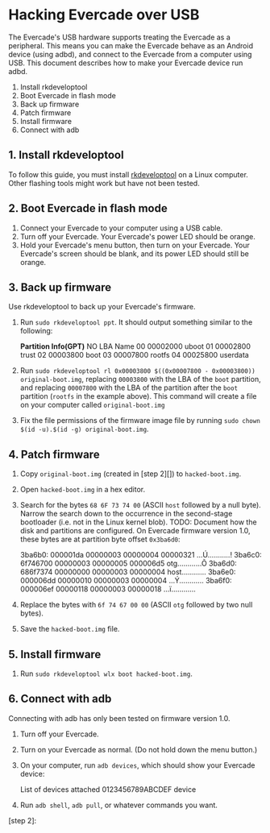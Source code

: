 # Hacking Evercade over USB

The Evercade's USB hardware supports treating the Evercade as a peripheral.
This means you can make the Evercade behave as an Android device (using adbd), and connect to the Evercade from a computer using USB.
This document describes how to make your Evercade device run adbd.

1. Install rkdeveloptool
2. Boot Evercade in flash mode
3. Back up firmware
4. Patch firmware
5. Install firmware
6. Connect with adb

## 1. Install rkdeveloptool

To follow this guide, you must install [rkdeveloptool][] on a Linux computer.
Other flashing tools might work but have not been tested.

## 2. Boot Evercade in flash mode

1. Connect your Evercade to your computer using a USB cable.
2. Turn off your Evercade.
   Your Evercade's power LED should be orange.
3. Hold your Evercade's menu button, then turn on your Evercade.
   Your Evercade's screen should be blank, and its power LED should still be orange.

## 3. Back up firmware

Use rkdeveloptool to back up your Evercade's firmware.

1. Run `sudo rkdeveloptool ppt`.
   It should output something similar to the following:

    **********Partition Info(GPT)**********
    NO  LBA       Name
    00  00002000  uboot
    01  00002800  trust
    02  00003800  boot
    03  00007800  rootfs
    04  00025800  userdata

2. Run `sudo rkdeveloptool rl 0x00003800 $((0x00007800 - 0x00003800)) original-boot.img`, replacing `00003800` with the LBA of the `boot` partition, and replacing `00007800` with the LBA of the partition after the `boot` partition (`rootfs` in the example above).
   This command will create a file on your computer called `original-boot.img`
3. Fix the file permissions of the firmware image file by running `sudo chown $(id -u).$(id -g) original-boot.img`.

## 4. Patch firmware

1. Copy `original-boot.img` (created in [step 2][]) to `hacked-boot.img`.
2. Open `hacked-boot.img` in a hex editor.
3. Search for the bytes `68 6F 73 74 00` (ASCII `host` followed by a null byte).
   Narrow the search down to the occurrence in the second-stage bootloader (i.e. not in the Linux kernel blob).
   TODO: Document how the disk and partitions are configured.
   On Evercade firmware version 1.0, these bytes are at partition byte offset `0x3ba6d0`:

    3ba6b0: 000001da 00000003 00000004 00000321  ...Ú...........!
    3ba6c0: 6f746700 00000003 00000005 000006d5  otg............Õ
    3ba6d0: 686f7374 00000000 00000003 00000004  host............
    3ba6e0: 000006dd 00000010 00000003 00000004  ...Ý............
    3ba6f0: 000006ef 00000118 00000003 00000018  ...ï............

4. Replace the bytes with `6f 74 67 00 00` (ASCII `otg` followed by two null bytes).
5. Save the `hacked-boot.img` file.

## 5. Install firmware

1. Run `sudo rkdeveloptool wlx boot hacked-boot.img`.

## 6. Connect with adb

Connecting with adb has only been tested on firmware version 1.0.

1. Turn off your Evercade.
2. Turn on your Evercade as normal.
   (Do not hold down the menu button.)
3. On your computer, run `adb devices`, which should show your Evercade device:

    List of devices attached
    0123456789ABCDEF        device

4. Run `adb shell`, `adb pull`, or whatever commands you want.

[rkdeveloptool]: https://github.com/rockchip-linux/rkdeveloptool
[step 2]:
